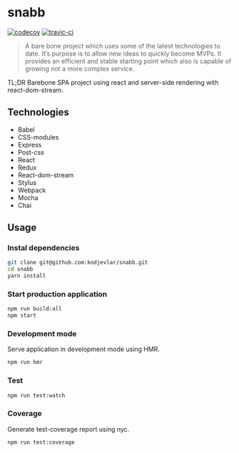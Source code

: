 # snabb
[![codecov](https://codecov.io/gh/kodjevlar/snabb/branch/master/graph/badge.svg)](https://codecov.io/gh/kodjevlar/snabb)
[![travic-ci](https://api.travis-ci.org/kodjevlar/snabb.svg?branch=master)](https://travis-ci.org/kodjevlar/snabb)

>A bare bone project which uses some of the latest technologies to date. It’s purpose is to allow new ideas to quickly become MVPs. It provides an efficient and stable starting point which also is capable of growing not a more complex service.

TL;DR Barebone SPA project using react and server-side rendering with react-dom-stream.

## Technologies
- Babel
- CSS-modules
- Express
- Post-css
- React
- Redux
- React-dom-stream
- Stylus
- Webpack
- Mocha
- Chai

## Usage

### Instal dependencies
```bash
git clone git@github.com:kodjevlar/snabb.git
cd snabb
yarn install
```

### Start production application
```bash
npm run build:all
npm start
```

### Development mode
Serve application in development mode using HMR.
```bash
npm run hmr
```

### Test
```bash
npm run test:watch
```

### Coverage
Generate test-coverage report using nyc.
```bash
npm run test:coverage
```
